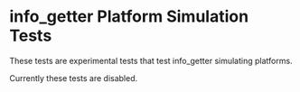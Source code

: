 # info_getter Platform Simulation Tests

These tests are experimental tests that test info_getter simulating platforms.

Currently these tests are disabled.